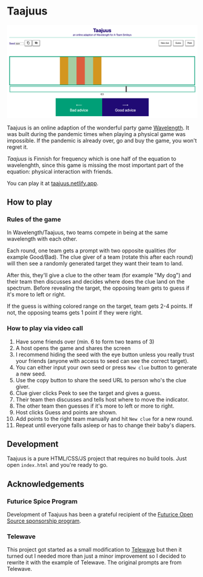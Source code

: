 # Taajuus

![Taajuus game board with prompt Bad advice / Good advice and target at around 38%](img/screenshot.png)

Taajuus is an online adaption of the wonderful party game <a href="https://www.wavelength.zone/">Wavelength</a>. It was built during the pandemic times when playing a physical game was impossible. If the pandemic is already over, go and buy the game, you won't regret it.

_Taajuus_ is Finnish for frequency which is one half of the equation to wavelenghth, since this game is missing the most important part of the equation: physical interaction with friends.

You can play it at [taajuus.netlify.app](https://taajuus.netlify.app).

## How to play

### Rules of the game

In Wavelength/Taajuus, two teams compete in being at the same wavelength with each other.

Each round, one team gets a prompt with two opposite qualities (for example Good/Bad). The clue giver of a team (rotate this after each round) will then see a randomly generated target they want their team to land.

After this, they'll give a clue to the other team (for example "My dog") and their team then discusses and decides where does the clue land on the spectrum. Before revealing the target, the opposing team gets to guess if it's more to left or right.

If the guess is withing colored range on the target, team gets 2-4 points. If not, the opposing teams gets 1 point if they were right.

### How to play via video call

1. Have some friends over (min. 6 to form two teams of 3)
2. A host opens the game and shares the screen
3. I recommend hiding the seed with the eye button unless you really trust your friends (anyone with access to seed can see the correct target).
4. You can either input your own seed or press `New clue` button to generate a new seed.
5. Use the copy button to share the seed URL to person who's the clue giver.
6. Clue giver clicks Peek to see the target and gives a guess.
7. Their team then discusses and tells host where to move the indicator.
8. The other team then guesses if it's more to left or more to right.
9. Host clicks Guess and points are shown.
10. Add points to the right team manually and hit `New clue` for a new round.
11. Repeat until everyone falls asleep or has to change their baby's diapers.

## Development

Taajuus is a pure HTML/CSS/JS project that requires no build tools. Just open `index.html` and you're ready to go.

## Acknowledgements

### Futurice Spice Program

Development of Taajuus has been a grateful recipient of the <a href="https://spiceprogram.fi">Futurice Open Source sponsorship program</a>.

### Telewave

This project got started as a small modification to <a href="https://github.com/gjeuken/telewave">Telewave</a> but then it turned out I needed more than just a minor improvement so I decided to rewrite it with the example of Telewave. The original prompts are from Telewave.
